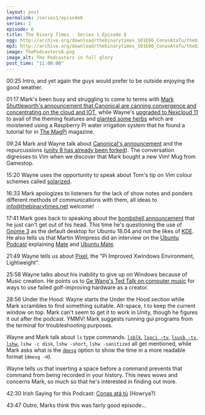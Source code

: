 ```yaml
---
layout: post
permalink: /series1/episode6
series: 1
episode: 6
title: The Binary Times - Series 1 Episode 6
ogg: http://archive.org/download/thebinarytimes_S01E06_ConasAtaTu/thebinarytimes_S01E06_ConasAtaTu.ogg
mp3: http://archive.org/download/thebinarytimes_S01E06_ConasAtaTu/thebinarytimes_S01E06_ConasAtaTu.mp3
image: ThePodcasters6.png
image_alt: The Podcasters in full glory
post_time: "11:00:00"
---
```

00:25 Intro, and yet again the guys would prefer to be outside enjoying the good weather.

01:17 Mark's been busy and struggling to come to terms with [Mark Shuttleworth's announcement that Canonical are canning convergence and concentrating on the cloud and IOT](https://insights.ubuntu.com/2017/04/05/growing-ubuntu-for-cloud-and-iot-rather-than-phone-and-convergence/), while Wayne's [upgraded to Nexcloud 11](https://docs.nextcloud.com/server/11/admin_manual/maintenance/upgrade.html) to avail of the theming features and [planted some herbs](https://nc.fortlands.net:444/index.php/s/EfIHrvrNnmIYgYV) which are moistened using a Raspberry Pi water irrigation system that he found a tutorial for in [The MagPi](https://www.raspberrypi.org/magpi/) magazine.

09:24 Mark and Wayne talk about [Canonical's announcement](https://insights.ubuntu.com/2017/04/05/growing-ubuntu-for-cloud-and-iot-rather-than-phone-and-convergence/) and the repurcussions ([unity 8 has already been forked](https://yunit.io/)). The conversation digresses to Vim when we discover that Mark bought a new Vim! Mug from Gamestop.

15:20 Wayne uses the opportunity to speak about Tom's tip on Vim colour schemes called [solarized](http://ethanschoonover.com/solarized).

16:33 Mark apologizes to listeners for the lack of show notes and ponders different methods of communications with them, all ideas to [info@thebinarytimes.net](mailto:info@thebinarytimes.net) welcome!

17:41 Mark goes back to speaking about the [bombshell announcement](https://insights.ubuntu.com/2017/04/05/growing-ubuntu-for-cloud-and-iot-rather-than-phone-and-convergence/) that he just can't get out of his head. This time he's questioning the use of [Gnome 3](https://www.gnome.org/gnome-3/) as the default desktop for Ubuntu 18.04 and not the likes of [KDE](https://www.kde.org/). He also tells us that Martin Wimpress did an interview on the [Ubuntu Podcast](http://ubuntupodcast.org/2017/03/30/s10e04-sulky-meek-work/) explaining [Mate](http://mate-desktop.org/) and [Ubuntu Mate](https://ubuntu-mate.org/).

21:49 Wayne tells us about [Pixel](https://www.raspberrypi.org/blog/introducing-pixel/), the "Pi Improved Xwindows Environment, Lightweight".

25:58 Wayne talks about his inability to give up on Windows because of Music creation. He points us to [Ge Wang's Ted Talk on computer music](https://www.youtube.com/watch?v=S-T8kcSRLL0&t=309s) for ways to use failed golf-improving hardware as a creator.

28:56 Under the Hood: Wayne starts the Under the Hood section while Mark scrambles to find something suitable. Alt-space, t to keep the current window on top. Mark can't seem to get it to work in Unity, though he figures it out after the podcast. YMMV! Mark suggests running gui programs from the terminal for troubleshooting purposes.

Wayne and Mark talk about `ls` type commands. [`lsblk`](https://linux.die.net/man/8/lsblk), [`lspci -tv`](https://linux.die.net/man/8/lspci), [`lsusb -tv`](https://linux.die.net/man/8/lsusb), [`lshw`](https://linux.die.net/man/1/lshw), `lshw -c disk`, `lshw -short`, `lshw -sanitized` all get mentioned, while Mark asks what is the [`dmesg`](https://linux.die.net/man/8/dmesg) option to show the time in a more readable format (`dmesg -H`).

Wayne tells us that inserting a space before a command prevents that command from being recorded in your history. This news wows and concerns Mark, so much so that he's interested in finding out more.

42:30 Irish Saying for this Podcast: [Conas at&aacute; t&uacute;](https://www.youtube.com/watch?v=HUaubVowPP8) (Howrya?)

43:47 Outro, Marks think this was fairly good episode...
